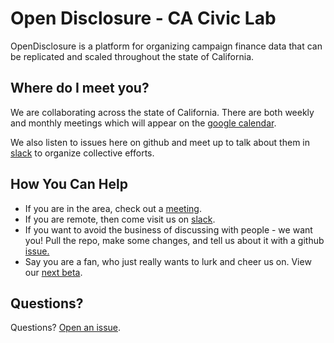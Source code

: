 Open Disclosure - CA Civic Lab
========================

OpenDisclosure is a platform for organizing campaign finance data that can be replicated and scaled throughout the state of California.

## Where do I meet you?

We are collaborating across the state of California.  There are both weekly and monthly meetings which will appear on the [google calendar][caciviclab-calendar].

We also listen to issues here on github and meet up to talk about them in [slack](https://opencal.slack.com) to organize collective efforts.

## How You Can Help

* If you are in the area, check out a [meeting][caciviclab-calendar].
* If you are remote, then come visit us on [slack](https://opencal.slack.com).
* If you want to avoid the business of discussing with people - we want you!  Pull the repo, make some changes, and tell us about it with a github [issue.](https://github.com/caciviclab/issues)
* Say you are a fan, who just really wants to lurk and cheer us on. View our
  [next beta](https://caciviclab.org/odca-jekyll/).

## Questions?

Questions? [Open an issue](https://github.com/caciviclab/caciviclab.github.io/issues).

[caciviclab-calendar]: https://calendar.google.com/calendar/embed?src=6uj6li3gabf05o0j81ukmr195s%40group.calendar.google.com&ctz=America%2FLos_Angeles
